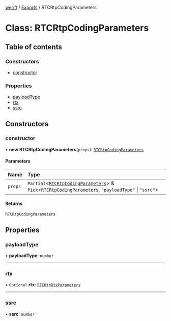 [werift](../README.md) / [Exports](../modules.md) / RTCRtpCodingParameters

# Class: RTCRtpCodingParameters

## Table of contents

### Constructors

- [constructor](RTCRtpCodingParameters.md#constructor)

### Properties

- [payloadType](RTCRtpCodingParameters.md#payloadtype)
- [rtx](RTCRtpCodingParameters.md#rtx)
- [ssrc](RTCRtpCodingParameters.md#ssrc)

## Constructors

### constructor

• **new RTCRtpCodingParameters**(`props`): [`RTCRtpCodingParameters`](RTCRtpCodingParameters.md)

#### Parameters

| Name | Type |
| :------ | :------ |
| `props` | `Partial`\<[`RTCRtpCodingParameters`](RTCRtpCodingParameters.md)\> & `Pick`\<[`RTCRtpCodingParameters`](RTCRtpCodingParameters.md), ``"payloadType"`` \| ``"ssrc"``\> |

#### Returns

[`RTCRtpCodingParameters`](RTCRtpCodingParameters.md)

## Properties

### payloadType

• **payloadType**: `number`

___

### rtx

• `Optional` **rtx**: [`RTCRtpRtxParameters`](RTCRtpRtxParameters.md)

___

### ssrc

• **ssrc**: `number`
